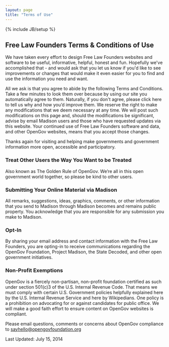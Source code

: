 ```yaml
---
layout: page
title: "Terms of Use"
---
```

{% include JB/setup %}


## Free Law Founders Terms & Conditions of Use

We have taken every effort to design Free Law Founders websites and software to be useful, informative, helpful, honest and fun.  Hopefully we've accomplished that - and would ask that you let us know if you'd like to see improvements or changes that would make it even easier for you to find and use the information you need and want.

All we ask is that you agree to abide by the following Terms and Conditions. Take a few minutes to look them over because by using our site you automatically agree to them. Naturally, if you don't agree, please click here to tell us why and how you’d improve them.  We reserve the right to make any modifications that we deem necessary at any time.  We will post such modifications on this page and, should the modifications be significant, advise by email Madison users and those who have requested updates via this website.  Your continued use of Free Law Founders software and data, and other OpenGov websites, means that you accept those changes.

Thanks again for visiting and helping make governments and government information more open, accessible and participatory.

### Treat Other Users the Way You Want to be Treated

Also known as The Golden Rule of OpenGov.  We’re all in this open government world together, so please be kind to other users.

### Submitting Your Online Material via Madison

All remarks, suggestions, ideas, graphics, comments, or other information that you send to Madison through Madison becomes and remains public property.  You acknowledge that you are responsible for any submission you make to Madison.

### Opt-In 

By sharing your email address and contact information with the Free Law Founders, you are opting-in to receive communications regarding the OpenGov Foundation, Project Madison, the State Decoded, and other open government initiatives.

### Non-Profit Exemptions

OpenGov is a fiercely non-partisan, non-profit foundation certified as such under section 501(c)3 of the U.S. Internal Revenue Code.  That means we must comply with certain U.S. Government policies helpfully explained here by the U.S. Internal Revenue Service and here by Wikipedians.  One policy is a prohibition on advocating for or against candidates for public office.  We will make a good faith effort to ensure content on OpenGov websites is compliant.  

Please email questions, comments or concerns about OpenGov compliance to sayhello@opengovfoundation.org

Last Updated: July 15, 2014

